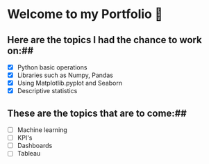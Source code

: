 # Welcome to my Portfolio :rocket:

## Here are the topics I had the chance to work on:##

- [x] Python basic operations
- [x] Libraries such as Numpy, Pandas 
- [x] Using Matplotlib.pyplot and Seaborn
- [x] Descriptive statistics

## These are the topics that are to come:##

- [ ] Machine learning
- [ ] KPI's
- [ ] Dashboards
- [ ] Tableau
